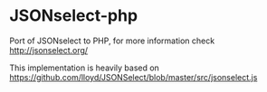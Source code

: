 JSONselect-php
==============

Port of JSONselect to PHP, for more information check http://jsonselect.org/ 


This implementation is heavily based on https://github.com/lloyd/JSONSelect/blob/master/src/jsonselect.js



